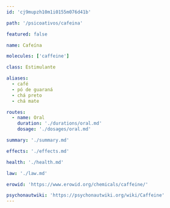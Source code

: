 ```yaml
---
id: 'cj9mupzh10m1i0155m076d41b'

path: '/psicoativos/cafeina'

featured: false

name: Cafeína

molecules: ['caffeine']

class: Estimulante

aliases:
  - café
  - pó de guaraná
  - chá preto
  - chá mate

routes:
  - name: Oral
    duration: './durations/oral.md'
    dosage: './dosages/oral.md'

summary: './summary.md'

effects: './effects.md'

health: './health.md'

law: './law.md'

erowid: 'https://www.erowid.org/chemicals/caffeine/'

psychonautwiki: 'https://psychonautwiki.org/wiki/Caffeine'
---
```

